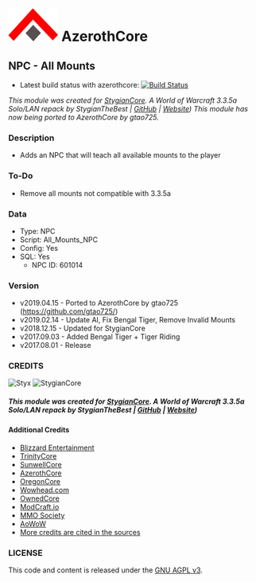# ![logo](https://raw.githubusercontent.com/azerothcore/azerothcore.github.io/master/images/logo-github.png) AzerothCore
## NPC - All Mounts #
- Latest build status with azerothcore: [![Build Status](https://github.com/azerothcore/mod-npc-all-mounts/workflows/core-build/badge.svg?branch=master&event=push)](https://github.com/azerothcore/mod-npc-all-mounts)

_This module was created for [StygianCore](https://rebrand.ly/stygiancoreproject). A World of Warcraft 3.3.5a Solo/LAN repack by StygianTheBest | [GitHub](https://rebrand.ly/stygiangithub) | [Website](https://rebrand.ly/stygianthebest))_
_This module has now being ported to AzerothCore by gtao725._

### Description ###

- Adds an NPC that will teach all available mounts to the player

### To-Do ###

- Remove all mounts not compatible with 3.3.5a

### Data ###

- Type: NPC
- Script: All_Mounts_NPC
- Config: Yes
- SQL: Yes
    - NPC ID: 601014


### Version ###

- v2019.04.15 - Ported to AzerothCore by gtao725 (https://github.com/gtao725/)
- v2019.02.14 - Update AI, Fix Bengal Tiger, Remove Invalid Mounts
- v2018.12.15 - Updated for StygianCore
- v2017.09.03 - Added Bengal Tiger + Tiger Riding
- v2017.08.01 - Release


### CREDITS

![Styx](https://stygianthebest.github.io/assets/img/avatar/avatar-128.jpg "Styx")
![StygianCore](https://stygianthebest.github.io/assets/img/projects/stygiancore/StygianCore.png "StygianCore")

##### This module was created for [StygianCore](https://rebrand.ly/stygiancoreproject). A World of Warcraft 3.3.5a Solo/LAN repack by StygianTheBest | [GitHub](https://rebrand.ly/stygiangithub) | [Website](https://rebrand.ly/stygianthebest))

#### Additional Credits

- [Blizzard Entertainment](http://blizzard.com)
- [TrinityCore](https://github.com/TrinityCore/TrinityCore/blob/3.3.5/THANKS)
- [SunwellCore](http://www.azerothcore.org/pages/sunwell.pl/)
- [AzerothCore](https://github.com/AzerothCore/azerothcore-wotlk/graphs/contributors)
- [OregonCore](https://wiki.oregon-core.net/)
- [Wowhead.com](http://wowhead.com)
- [OwnedCore](http://ownedcore.com/)
- [ModCraft.io](http://modcraft.io/)
- [MMO Society](https://www.mmo-society.com/)
- [AoWoW](https://wotlk.evowow.com/)
- [More credits are cited in the sources](https://github.com/StygianTheBest)

### LICENSE

This code and content is released under the [GNU AGPL v3](https://github.com/azerothcore/azerothcore-wotlk/blob/master/LICENSE-AGPL3).
